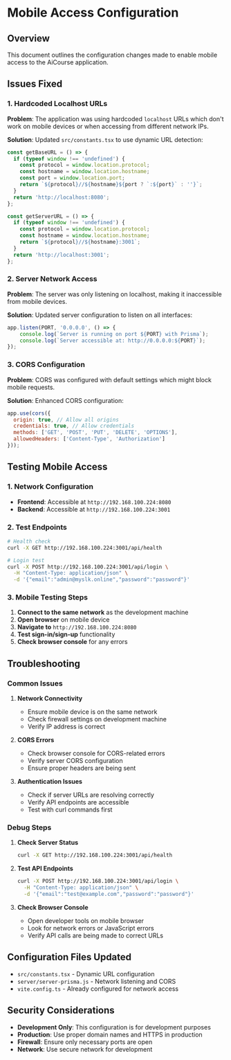 # Mobile Access Configuration

## Overview
This document outlines the configuration changes made to enable mobile access to the AiCourse application.

## Issues Fixed

### 1. Hardcoded Localhost URLs
**Problem**: The application was using hardcoded `localhost` URLs which don't work on mobile devices or when accessing from different network IPs.

**Solution**: Updated `src/constants.tsx` to use dynamic URL detection:
```javascript
const getBaseURL = () => {
  if (typeof window !== 'undefined') {
    const protocol = window.location.protocol;
    const hostname = window.location.hostname;
    const port = window.location.port;
    return `${protocol}//${hostname}${port ? `:${port}` : ''}`;
  }
  return 'http://localhost:8080';
};

const getServerURL = () => {
  if (typeof window !== 'undefined') {
    const protocol = window.location.protocol;
    const hostname = window.location.hostname;
    return `${protocol}//${hostname}:3001`;
  }
  return 'http://localhost:3001';
};
```

### 2. Server Network Access
**Problem**: The server was only listening on localhost, making it inaccessible from mobile devices.

**Solution**: Updated server configuration to listen on all interfaces:
```javascript
app.listen(PORT, '0.0.0.0', () => {
    console.log(`Server is running on port ${PORT} with Prisma`);
    console.log(`Server accessible at: http://0.0.0.0:${PORT}`);
});
```

### 3. CORS Configuration
**Problem**: CORS was configured with default settings which might block mobile requests.

**Solution**: Enhanced CORS configuration:
```javascript
app.use(cors({
  origin: true, // Allow all origins
  credentials: true, // Allow credentials
  methods: ['GET', 'POST', 'PUT', 'DELETE', 'OPTIONS'],
  allowedHeaders: ['Content-Type', 'Authorization']
}));
```

## Testing Mobile Access

### 1. Network Configuration
- **Frontend**: Accessible at `http://192.168.100.224:8080`
- **Backend**: Accessible at `http://192.168.100.224:3001`

### 2. Test Endpoints
```bash
# Health check
curl -X GET http://192.168.100.224:3001/api/health

# Login test
curl -X POST http://192.168.100.224:3001/api/login \
  -H "Content-Type: application/json" \
  -d '{"email":"admin@myslk.online","password":"password"}'
```

### 3. Mobile Testing Steps
1. **Connect to the same network** as the development machine
2. **Open browser** on mobile device
3. **Navigate to** `http://192.168.100.224:8080`
4. **Test sign-in/sign-up** functionality
5. **Check browser console** for any errors

## Troubleshooting

### Common Issues

1. **Network Connectivity**
   - Ensure mobile device is on the same network
   - Check firewall settings on development machine
   - Verify IP address is correct

2. **CORS Errors**
   - Check browser console for CORS-related errors
   - Verify server CORS configuration
   - Ensure proper headers are being sent

3. **Authentication Issues**
   - Check if server URLs are resolving correctly
   - Verify API endpoints are accessible
   - Test with curl commands first

### Debug Steps

1. **Check Server Status**
   ```bash
   curl -X GET http://192.168.100.224:3001/api/health
   ```

2. **Test API Endpoints**
   ```bash
   curl -X POST http://192.168.100.224:3001/api/login \
     -H "Content-Type: application/json" \
     -d '{"email":"test@example.com","password":"password"}'
   ```

3. **Check Browser Console**
   - Open developer tools on mobile browser
   - Look for network errors or JavaScript errors
   - Verify API calls are being made to correct URLs

## Configuration Files Updated

- `src/constants.tsx` - Dynamic URL configuration
- `server/server-prisma.js` - Network listening and CORS
- `vite.config.ts` - Already configured for network access

## Security Considerations

- **Development Only**: This configuration is for development purposes
- **Production**: Use proper domain names and HTTPS in production
- **Firewall**: Ensure only necessary ports are open
- **Network**: Use secure network for development 